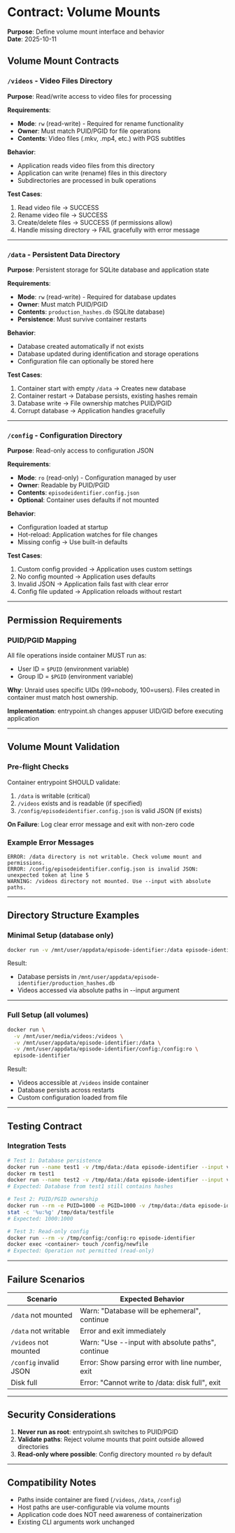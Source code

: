 # Contract: Volume Mounts

**Purpose**: Define volume mount interface and behavior  
**Date**: 2025-10-11

## Volume Mount Contracts

### `/videos` - Video Files Directory

**Purpose**: Read/write access to video files for processing

**Requirements**:

- **Mode**: `rw` (read-write) - Required for rename functionality
- **Owner**: Must match PUID/PGID for file operations
- **Contents**: Video files (.mkv, .mp4, etc.) with PGS subtitles

**Behavior**:

- Application reads video files from this directory
- Application can write (rename) files in this directory
- Subdirectories are processed in bulk operations

**Test Cases**:

1. Read video file → SUCCESS
2. Rename video file → SUCCESS  
3. Create/delete files → SUCCESS (if permissions allow)
4. Handle missing directory → FAIL gracefully with error message

---

### `/data` - Persistent Data Directory

**Purpose**: Persistent storage for SQLite database and application state

**Requirements**:

- **Mode**: `rw` (read-write) - Required for database updates
- **Owner**: Must match PUID/PGID
- **Contents**: `production_hashes.db` (SQLite database)
- **Persistence**: Must survive container restarts

**Behavior**:

- Database created automatically if not exists
- Database updated during identification and storage operations
- Configuration file can optionally be stored here

**Test Cases**:

1. Container start with empty `/data` → Creates new database
2. Container restart → Database persists, existing hashes remain
3. Database write → File ownership matches PUID/PGID
4. Corrupt database → Application handles gracefully

---

### `/config` - Configuration Directory

**Purpose**: Read-only access to configuration JSON

**Requirements**:

- **Mode**: `ro` (read-only) - Configuration managed by user
- **Owner**: Readable by PUID/PGID
- **Contents**: `episodeidentifier.config.json`
- **Optional**: Container uses defaults if not mounted

**Behavior**:

- Configuration loaded at startup
- Hot-reload: Application watches for file changes
- Missing config → Use built-in defaults

**Test Cases**:

1. Custom config provided → Application uses custom settings
2. No config mounted → Application uses defaults
3. Invalid JSON → Application fails fast with clear error
4. Config file updated → Application reloads without restart

---

## Permission Requirements

### PUID/PGID Mapping

All file operations inside container MUST run as:

- User ID = `$PUID` (environment variable)
- Group ID = `$PGID` (environment variable)

**Why**: Unraid uses specific UIDs (99=nobody, 100=users). Files created in container must match host ownership.

**Implementation**: entrypoint.sh changes appuser UID/GID before executing application

---

## Volume Mount Validation

### Pre-flight Checks

Container entrypoint SHOULD validate:

1. `/data` is writable (critical)
2. `/videos` exists and is readable (if specified)
3. `/config/episodeidentifier.config.json` is valid JSON (if exists)

**On Failure**: Log clear error message and exit with non-zero code

### Example Error Messages

```
ERROR: /data directory is not writable. Check volume mount and permissions.
ERROR: /config/episodeidentifier.config.json is invalid JSON: unexpected token at line 5
WARNING: /videos directory not mounted. Use --input with absolute paths.
```

---

## Directory Structure Examples

### Minimal Setup (database only)

```bash
docker run -v /mnt/user/appdata/episode-identifier:/data episode-identifier
```

Result:

- Database persists in `/mnt/user/appdata/episode-identifier/production_hashes.db`
- Videos accessed via absolute paths in --input argument

---

### Full Setup (all volumes)

```bash
docker run \
  -v /mnt/user/media/videos:/videos \
  -v /mnt/user/appdata/episode-identifier:/data \
  -v /mnt/user/appdata/episode-identifier/config:/config:ro \
  episode-identifier
```

Result:

- Videos accessible at `/videos` inside container
- Database persists across restarts
- Custom configuration loaded from file

---

## Testing Contract

### Integration Tests

```bash
# Test 1: Database persistence
docker run --name test1 -v /tmp/data:/data episode-identifier --input video.mkv --hash-db /data/hashes.db
docker rm test1
docker run --name test2 -v /tmp/data:/data episode-identifier --input video.mkv --hash-db /data/hashes.db
# Expected: Database from test1 still contains hashes

# Test 2: PUID/PGID ownership
docker run --rm -e PUID=1000 -e PGID=1000 -v /tmp/data:/data episode-identifier touch /data/testfile
stat -c '%u:%g' /tmp/data/testfile
# Expected: 1000:1000

# Test 3: Read-only config
docker run --rm -v /tmp/config:/config:ro episode-identifier
docker exec <container> touch /config/newfile
# Expected: Operation not permitted (read-only)
```

---

## Failure Scenarios

| Scenario | Expected Behavior |
|----------|-------------------|
| `/data` not mounted | Warn: "Database will be ephemeral", continue |
| `/data` not writable | Error and exit immediately |
| `/videos` not mounted | Warn: "Use --input with absolute paths", continue |
| `/config` invalid JSON | Error: Show parsing error with line number, exit |
| Disk full | Error: "Cannot write to /data: disk full", exit |

---

## Security Considerations

1. **Never run as root**: entrypoint.sh switches to PUID/PGID
2. **Validate paths**: Reject volume mounts that point outside allowed directories
3. **Read-only where possible**: Config directory mounted `ro` by default

---

## Compatibility Notes

- Paths inside container are fixed (`/videos`, `/data`, `/config`)
- Host paths are user-configurable via volume mounts
- Application code does NOT need awareness of containerization
- Existing CLI arguments work unchanged
